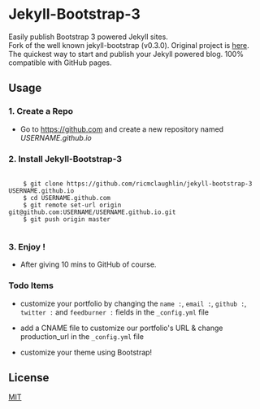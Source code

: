 # Jekyll-Bootstrap-3

Easily publish Bootstrap 3 powered Jekyll sites.  
Fork of the well known jekyll-bootstrap (v0.3.0). Original project is [here](https://github.com/plusjade/jekyll-bootstrap).  
The quickest way to start and publish your Jekyll powered blog. 100% compatible with GitHub pages.  

## Usage

### 1. Create a Repo
- Go to <https://github.com> and create a new repository named *USERNAME.github.io*  

### 2. Install Jekyll-Bootstrap-3  
<pre>
  <code>
    $ git clone https://github.com/ricmclaughlin/jekyll-bootstrap-3 USERNAME.github.io
    $ cd USERNAME.github.com
    $ git remote set-url origin git@github.com:USERNAME/USERNAME.github.io.git
    $ git push origin master  
  </code>
</pre>

### 3. Enjoy !
- After giving 10 mins to GitHub of course.  

### Todo Items
* customize your portfolio by changing the  `name :`, `email :`, `github :`, `twitter :` and 
  `feedburner :` fields in the `_config.yml` file

* add a CNAME file to customize our portfolio's URL & change production_url in the `_config.yml` file

* customize your theme using Bootstrap!

## License

[MIT](http://opensource.org/licenses/MIT)


